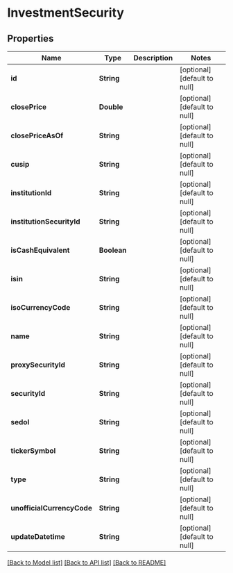 # InvestmentSecurity
## Properties

| Name | Type | Description | Notes |
|------------ | ------------- | ------------- | -------------|
| **id** | **String** |  | [optional] [default to null] |
| **closePrice** | **Double** |  | [optional] [default to null] |
| **closePriceAsOf** | **String** |  | [optional] [default to null] |
| **cusip** | **String** |  | [optional] [default to null] |
| **institutionId** | **String** |  | [optional] [default to null] |
| **institutionSecurityId** | **String** |  | [optional] [default to null] |
| **isCashEquivalent** | **Boolean** |  | [optional] [default to null] |
| **isin** | **String** |  | [optional] [default to null] |
| **isoCurrencyCode** | **String** |  | [optional] [default to null] |
| **name** | **String** |  | [optional] [default to null] |
| **proxySecurityId** | **String** |  | [optional] [default to null] |
| **securityId** | **String** |  | [optional] [default to null] |
| **sedol** | **String** |  | [optional] [default to null] |
| **tickerSymbol** | **String** |  | [optional] [default to null] |
| **type** | **String** |  | [optional] [default to null] |
| **unofficialCurrencyCode** | **String** |  | [optional] [default to null] |
| **updateDatetime** | **String** |  | [optional] [default to null] |

[[Back to Model list]](../README.md#documentation-for-models) [[Back to API list]](../README.md#documentation-for-api-endpoints) [[Back to README]](../README.md)

